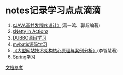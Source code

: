 notes记录学习点点滴滴
=================
1. [《JAVA高并发程序设计》](note1/JAVA高并发程序设计.md)(葛一鸣、郭超编著)
2. [《Netty in Action》](note2/Netty%20in%20Action.md)
3. [DUBBO源码学习](note3/DUBBO源码学习.md)
4. [mybatis源码学习](note4/mybatis源码学习.md)
5. [《大型网站技术架构核心原理与案例分析》](note5/大型网站技术架构核心原理与案例分析.md)(李智慧著)
6. [Spring学习](note6/Spring学习.md)


[文档参考](doc.md)
